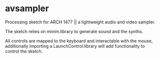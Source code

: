 # avsampler
Processing sketch for ARCH 1477 || a lightweight audio and video sampler.

The sketch relies on minim.library  to generate sound and the synths.

All controls are mapped to the keyboard and interactable with the mouse, additionally importing a LaunchControl.library 
will add functionality to control the sketch.
